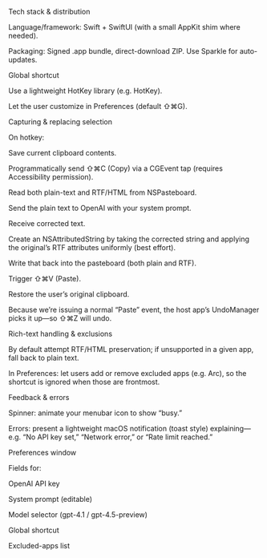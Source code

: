 Tech stack & distribution

Language/framework: Swift + SwiftUI (with a small AppKit shim where needed).

Packaging: Signed .app bundle, direct-download ZIP. Use Sparkle for auto-updates.

Global shortcut

Use a lightweight HotKey library (e.g. HotKey).

Let the user customize in Preferences (default ⇧⌘G).

Capturing & replacing selection

On hotkey:

Save current clipboard contents.

Programmatically send ⇧⌘C (Copy) via a CGEvent tap (requires Accessibility permission).

Read both plain-text and RTF/HTML from NSPasteboard.

Send the plain text to OpenAI with your system prompt.

Receive corrected text.

Create an NSAttributedString by taking the corrected string and applying the original’s RTF attributes uniformly (best effort).

Write that back into the pasteboard (both plain and RTF).

Trigger ⇧⌘V (Paste).

Restore the user’s original clipboard.

Because we’re issuing a normal “Paste” event, the host app’s UndoManager picks it up—so ⇧⌘Z will undo.

Rich-text handling & exclusions

By default attempt RTF/HTML preservation; if unsupported in a given app, fall back to plain text.

In Preferences: let users add or remove excluded apps (e.g. Arc), so the shortcut is ignored when those are frontmost.

Feedback & errors

Spinner: animate your menubar icon to show “busy.”

Errors: present a lightweight macOS notification (toast style) explaining—e.g. “No API key set,” “Network error,” or “Rate limit reached.”

Preferences window

Fields for:

OpenAI API key

System prompt (editable)

Model selector (gpt-4.1 / gpt-4.5-preview)

Global shortcut

Excluded-apps list